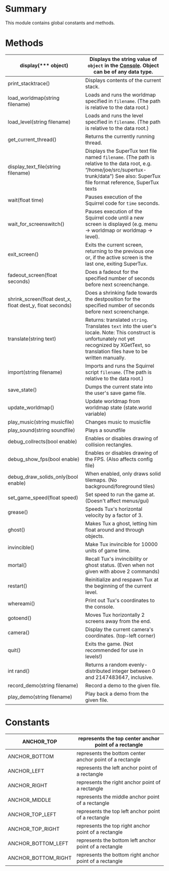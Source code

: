 Summary
=======

This module contains global constants and methods.

Methods
=======

| display(\*\*\* object)                                      | Displays the string value of `object` in the [Console](Console "wikilink"). Object can be of any data type.                                                                                     |
|-------------------------------------------------------------|-------------------------------------------------------------------------------------------------------------------------------------------------------------------------------------------------|
| print\_stacktrace()                                         | Displays contents of the current stack.                                                                                                                                                         |
| load\_worldmap(string filename)                             | Loads and runs the worldmap specified in `filename`. (The path is relative to the data root.)                                                                                                   |
| load\_level(string filename)                                | Loads and runs the level specified in `filename`. (The path is relative to the data root.)                                                                                                      |
| get\_current\_thread()                                      | Returns the currently running thread.                                                                                                                                                           |
| display\_text\_file(string filename)                        | Displays the SuperTux text file named `filename`. (The path is relative to the data root, e.g. “/home/joe/src/supertux-trunk/data”) See also: SuperTux file format reference, SuperTux texts    |
| wait(float time)                                            | Pauses execution of the Squirrel code for `time` seconds.                                                                                                                                       |
| wait\_for\_screenswitch()                                   | Pauses execution of the Squirrel code until a new screen is displayed (e.g. menu → worldmap or worldmap → level).                                                                               |
| exit\_screen()                                              | Exits the current screen, returning to the previous one or, if the active screen is the last one, exiting SuperTux.                                                                             |
| fadeout\_screen(float seconds)                              | Does a fadeout for the specified number of seconds before next screenchange.                                                                                                                    |
| shrink\_screen(float dest\_x, float dest\_y, float seconds) | Does a shrinking fade towards the destposition for the specified number of seconds before next screenchange.                                                                                    |
| translate(string text)                                      | Returns: translated `string`. Translates `text` into the user's locale. Note: This construct is unfortunately not yet recognized by XGetText, so translation files have to be written manually. |
| import(string filename)                                     | Imports and runs the Squirrel script `filename`. (The path is relative to the data root.)                                                                                                       |
| save\_state()                                               | Dumps the current state into the user's save game file.                                                                                                                                         |
| update\_worldmap()                                          | Update worldmap from worldmap state (state.world variable)                                                                                                                                      |
| play\_music(string musicfile)                               | Changes music to musicfile                                                                                                                                                                      |
| play\_sound(string soundfile)                               | Plays a soundfile                                                                                                                                                                               |
| debug\_collrects(bool enable)                               | Enables or disables drawing of collision rectangles.                                                                                                                                            |
| debug\_show\_fps(bool enable)                               | Enables or disables drawing of the FPS. (Also affects config file)                                                                                                                              |
| debug\_draw\_solids\_only(bool enable)                      | When enabled, only draws solid tilemaps. (No background/foreground tiles)                                                                                                                       |
| set\_game\_speed(float speed)                               | Set speed to run the game at. (Doesn't affect menus/gui)                                                                                                                                        |
| grease()                                                    | Speeds Tux's horizontal velocity by a factor of 3.                                                                                                                                              |
| ghost()                                                     | Makes Tux a ghost, letting him float around and through objects.                                                                                                                                |
| invincible()                                                | Make Tux invincible for 10000 units of game time.                                                                                                                                               |
| mortal()                                                    | Recall Tux's invincibility or ghost status. (Even when not given with above 2 commands)                                                                                                         |
| restart()                                                   | Reinitialize and respawn Tux at the beginning of the current level.                                                                                                                             |
| whereami()                                                  | Print out Tux's coordinates to the console.                                                                                                                                                     |
| gotoend()                                                   | Moves Tux horizontally 2 screens away from the end.                                                                                                                                             |
| camera()                                                    | Display the current camera's coordinates. (top-left corner)                                                                                                                                     |
| quit()                                                      | Exits the game. (Not recommended for use in levels!)                                                                                                                                            |
| int rand()                                                  | Returns a random evenly-distributed integer between 0 and 2147483647, inclusive.                                                                                                                |
| record\_demo(string filename)                               | Record a demo to the given file.                                                                                                                                                                |
| play\_demo(string filename)                                 | Play back a demo from the given file.                                                                                                                                                           |

Constants
=========

| ANCHOR\_TOP           | represents the top center anchor point of a rectangle    |
|-----------------------|----------------------------------------------------------|
| ANCHOR\_BOTTOM        | represents the bottom center anchor point of a rectangle |
| ANCHOR\_LEFT          | represents the left anchor point of a rectangle          |
| ANCHOR\_RIGHT         | represents the right anchor point of a rectangle         |
| ANCHOR\_MIDDLE        | represents the middle anchor point of a rectangle        |
| ANCHOR\_TOP\_LEFT     | represents the top left anchor point of a rectangle      |
| ANCHOR\_TOP\_RIGHT    | represents the top right anchor point of a rectangle     |
| ANCHOR\_BOTTOM\_LEFT  | represents the bottom left anchor point of a rectangle   |
| ANCHOR\_BOTTOM\_RIGHT | represents the bottom right anchor point of a rectangle  |
